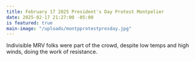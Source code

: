 ```yaml
---
title: February 17 2025 President's Day Protest Montpelier
date: 2025-02-17 21:27:00 -05:00
is featured: true
main-image: "/uploads/montpprotestpresday.jpg"
---
```


Indivisible MRV folks were part of the crowd, despite low temps and high winds, doing the work of resistance.
